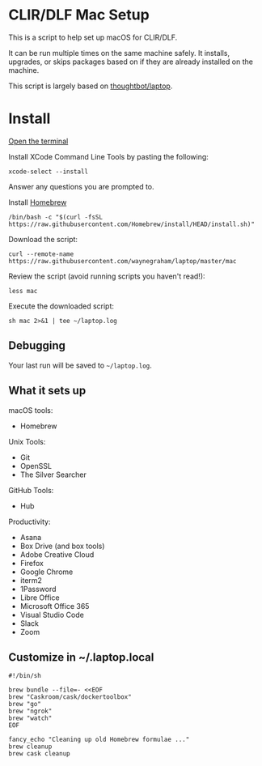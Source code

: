 # CLIR/DLF Mac Setup

This is a script to help set up macOS for CLIR/DLF.

It can be run multiple times on the same machine safely. It installs, upgrades, or skips packages based on if they are already installed on the machine.

This script is largely based on [thoughtbot/laptop](https://github.com/thoughtbot/laptop).

# Install

[Open the terminal](https://support.apple.com/guide/terminal/open-or-quit-terminal-apd5265185d-f365-44cb-8b09-71a064a42125/)

Install XCode Command Line Tools by pasting the following:

`xcode-select --install`

Answer any questions you are prompted to.

Install [Homebrew](https://brew.sh/)

`/bin/bash -c "$(curl -fsSL https://raw.githubusercontent.com/Homebrew/install/HEAD/install.sh)"`

Download the script:

`curl --remote-name https://raw.githubusercontent.com/waynegraham/laptop/master/mac`

Review the script (avoid running scripts you haven't read!):

`less mac`

Execute the downloaded script:

`sh mac 2>&1 | tee ~/laptop.log`

## Debugging

Your last run will be saved to `~/laptop.log`.

## What it sets up

macOS tools:

- Homebrew

Unix Tools:

- Git
- OpenSSL
- The Silver Searcher

GitHub Tools:

- Hub

Productivity:

- Asana
- Box Drive (and box tools)
- Adobe Creative Cloud
- Firefox
- Google Chrome
- iterm2
- 1Password
- Libre Office
- Microsoft Office 365
- Visual Studio Code
- Slack
- Zoom

## Customize in ~/.laptop.local

```
#!/bin/sh

brew bundle --file=- <<EOF
brew "Caskroom/cask/dockertoolbox"
brew "go"
brew "ngrok"
brew "watch"
EOF

fancy_echo "Cleaning up old Homebrew formulae ..."
brew cleanup
brew cask cleanup
```
